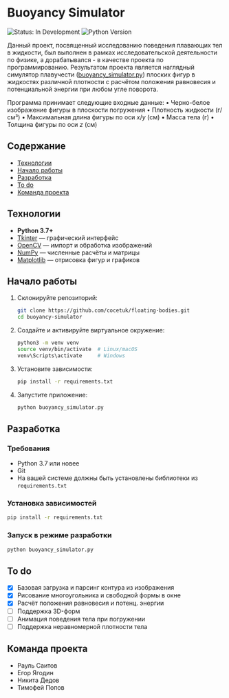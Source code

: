 # Buoyancy Simulator

![Status: In Development](https://img.shields.io/badge/status-в%20разработке-green) ![Python Version](https://img.shields.io/badge/python-3.7%2B-blue)

Данный проект, посвященный исследованию поведения плавающих тел в жидкости, был выполнен в рамках исследовательской деятельности по физике, а дорабатывался - в качестве проекта по программированию. Результатом проекта является наглядный симулятор плавучести ([buoyancy_simulator.py](https://github.com/cocetuk/floating-bodies/blob/main/buoyancy_simulator.py)) плоских фигур в жидкостях различной плотности с расчётом положения равновесия и потенциальной энергии при любом угле поворота.

Программа принимает следующие входные данные:
• Черно-белое изображение фигуры в плоскости погружения
• Плотность жидкости (г/см³)
• Максимальная длина фигуры по оси $x/y$ (см)
• Масса тела (г)
• Толщина фигуры по оси $z$ (см)


## Содержание

- [Технологии](#технологии)  
- [Начало работы](#начало-работы)  
- [Разработка](#разработка) 
- [To do](#to-do)  
- [Команда проекта](#команда-проекта)  

## Технологии

- **Python 3.7+**  
- [Tkinter](https://docs.python.org/3/library/tkinter.html) — графический интерфейс  
- [OpenCV](https://opencv.org/) — импорт и обработка изображений  
- [NumPy](https://numpy.org/) — численные расчёты и матрицы  
- [Matplotlib](https://matplotlib.org/) — отрисовка фигур и графиков    

## Начало работы

1. Склонируйте репозиторий:  
   ```sh
   git clone https://github.com/cocetuk/floating-bodies.git
   cd buoyancy-simulator
   ```
2. Создайте и активируйте виртуальное окружение:  
   ```sh
   python3 -m venv venv
   source venv/bin/activate  # Linux/macOS
   venv\Scripts\activate     # Windows
   ```
3. Установите зависимости:  
   ```sh
   pip install -r requirements.txt
   ```
4. Запустите приложение:  
   ```sh
   python buoyancy_simulator.py
   ```

## Разработка

### Требования

- Python 3.7 или новее  
- Git  
- На вашей системе должны быть установлены библиотеки из `requirements.txt`

### Установка зависимостей

```sh
pip install -r requirements.txt
```

### Запуск в режиме разработки

```sh
python buoyancy_simulator.py
```


## To do

- [x] Базовая загрузка и парсинг контура из изображения  
- [x] Рисование многоугольника и свободной формы в окне  
- [x] Расчёт положения равновесия и потенц. энергии   
- [ ] Поддержка 3D-форм
- [ ] Анимация поведения тела при погружении  
- [ ] Поддержка неравномерной плотности тела

## Команда проекта

- Рауль Саитов
- Егор Ягодин
- Никита Дедов
- Тимофей Попов
